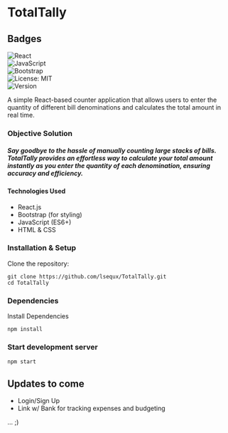# TotalTally


## Badges  

![React](https://img.shields.io/badge/React-18.0.0-blue?logo=react)  
![JavaScript](https://img.shields.io/badge/JavaScript-ES6+-yellow?logo=javascript)  
![Bootstrap](https://img.shields.io/badge/Bootstrap-5.3-purple?logo=bootstrap)  
![License: MIT](https://img.shields.io/badge/License-MIT-green.svg)  
![Version](https://img.shields.io/badge/Version-1.0.0-blue)  

A simple React-based counter application that allows users to enter the quantity of different bill denominations and calculates the total amount in real time.

### Objective Solution
##### Say goodbye to the hassle of manually counting large stacks of bills. TotalTally provides an effortless way to calculate your total amount instantly as you enter the quantity of each denomination, ensuring accuracy and efficiency. 
#### Technologies Used
- React.js
- Bootstrap (for styling)
- JavaScript (ES6+)
- HTML & CSS

### Installation & Setup
Clone the repository:

    git clone https://github.com/lsequx/TotalTally.git
    cd TotalTally

### Dependencies
Install Dependencies

    npm install

### Start development server

    npm start

## Updates to come
- Login/Sign Up
- Link w/ Bank for tracking expenses and budgeting

... ;)
